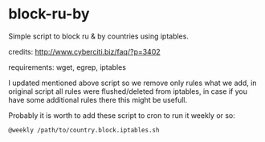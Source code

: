 # block-ru-by
Simple script to block ru &amp; by countries using iptables.

credits: http://www.cyberciti.biz/faq/?p=3402

requirements: wget, egrep, iptables

I updated mentioned above script so we remove only rules what we add, in original script all rules were flushed/deleted from iptables, in case if you have some additional rules there this might be usefull.

Probably it is worth to add these script to cron to run it weekly or so:

```
@weekly /path/to/country.block.iptables.sh
```
